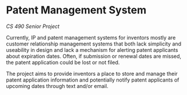 # Patent Management System
*CS 490 Senior Project*

Currently, IP and patent management systems for inventors mostly are customer relationship
management systems that both lack simplicity and useability in design and lack a mechanism for alerting
patent applicants about expiration dates. Often, if submission or renewal dates are missed, the patent
application could be lost or not filed. 

The project aims to provide inventors a place to store and manage
their patent application information and potentially notify patent applicants of upcoming dates through
text and/or email.
